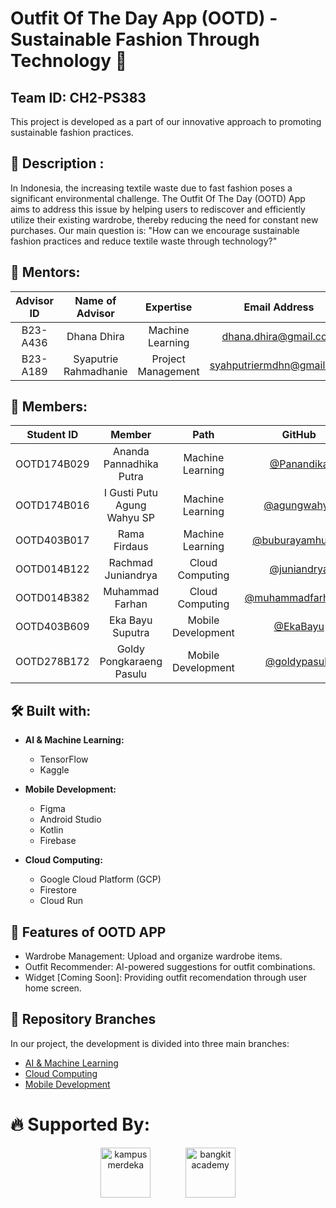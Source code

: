 # Outfit Of The Day App (OOTD) - Sustainable Fashion Through Technology 👋
## Team ID: CH2-PS383

This project is developed as a part of our innovative approach to promoting sustainable fashion practices.

## 📖 Description :

In Indonesia, the increasing textile waste due to fast fashion poses a significant environmental challenge. The Outfit Of The Day (OOTD) App aims to address this issue by helping users to rediscover and efficiently utilize their existing wardrobe, thereby reducing the need for constant new purchases. Our main question is: "How can we encourage sustainable fashion practices and reduce textile waste through technology?"

## 🧙 Mentors:

|  Advisor ID  | Name of Advisor                 | Expertise                   | Email Address              |
| :----------: | :-----------------------------: |:-------------------------:  | :-------------------------:|
|   B23-A436   | Dhana Dhira                     | Machine Learning            | [dhana.dhira@gmail.com](mailto:dhana.dhira@gmail.com) |
|   B23-A189   | Syaputrie Rahmadhanie           | Project Management          | [syahputriermdhn@gmail.com](mailto:syahputriermdhn@gmail.com) |

## 🙋‍ Members:

| Student ID  | Member                        | Path                | GitHub                                                    |
| :---------: | :---------------------------: |:-----------------:  | :--------------------------------------------------------:|
| OOTD174B029 | Ananda Pannadhika Putra       | Machine Learning    | [@Panandika](https://github.com/Panandika)              |
| OOTD174B016 | I Gusti Putu Agung Wahyu SP   | Machine Learning    | [@agungwahyu](https://github.com/agungwahyu)              |
| OOTD403B017 | Rama Firdaus                  | Machine Learning    | [@buburayamhunter](https://github.com/buburayamhunter)        |
| OOTD014B122 | Rachmad Juniandrya            | Cloud Computing     | [@juniandrya](https://github.com/juniandrya)                |
| OOTD014B382 | Muhammad Farhan               | Cloud Computing     | [@muhammadfarhan22](https://github.com/muhammadfarhan22)    |
| OOTD403B609 | Eka Bayu Suputra              | Mobile Development  | [@EkaBayu](https://github.com/EkaBayu)                    |
| OOTD278B172 | Goldy Pongkaraeng Pasulu      | Mobile Development  | [@goldypasulu](https://github.com/goldypasulu)            |

## 🛠 Built with:

- **AI & Machine Learning:**
  - TensorFlow
  - Kaggle

- **Mobile Development:**
  - Figma
  - Android Studio
  - Kotlin
  - Firebase

- **Cloud Computing:**
  - Google Cloud Platform (GCP)
  - Firestore
  - Cloud Run

## 📱 Features of OOTD APP

- Wardrobe Management: Upload and organize wardrobe items.
- Outfit Recommender: AI-powered suggestions for outfit combinations.
- Widget [Coming Soon]: Providing outfit recomendation through user home screen.

## 🔗 Repository Branches

In our project, the development is divided into three main branches:
  - [AI & Machine Learning](https://github.com/OOTDCapstone/OOTD-ML)
  - [Cloud Computing](https://github.com/OOTDCapstone/CC)
  - [Mobile Development](https://github.com/OOTDCapstone/OOTD)

# 🔥 Supported By:

<div align="center">
  <img src="https://lldikti10.id/public/img/informasi/berita/MASTER.png" height="80" alt="kampus merdeka" style="margin-right:20px;"/> &nbsp; &nbsp; &nbsp; &nbsp;
  <img src="https://storage.googleapis.com/kampusmerdeka_kemdikbud_go_id/mitra/mitra_af66db2e-0997-4f52-9cc0-a14412eeeab9.png" height="80" alt="bangkit academy" style="margin-right:left0px;"/>
  
</div>
